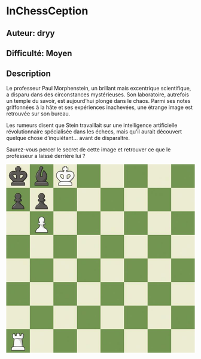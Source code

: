 # InChessCeption

## Auteur: dryy

## Difficulté: Moyen

## Description

Le professeur Paul Morphenstein, un brillant mais excentrique scientifique, a disparu dans des circonstances mystérieuses. Son laboratoire, autrefois un temple du savoir, est aujourd’hui plongé dans le chaos. Parmi ses notes griffonnées à la hâte et ses expériences inachevées, une étrange image est retrouvée sur son bureau.

Les rumeurs disent que Stein travaillait sur une intelligence artificielle révolutionnaire spécialisée dans les échecs, mais qu'il aurait découvert quelque chose d’inquiétant… avant de disparaître.

Saurez-vous percer le secret de cette image et retrouver ce que le professeur a laissé derrière lui ?

![Image source du challenge](./chall.jpg)
